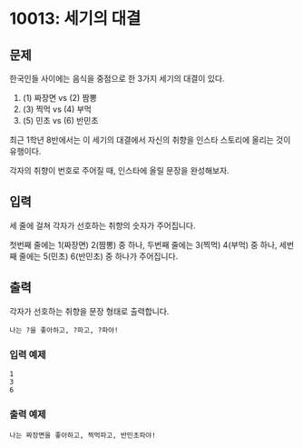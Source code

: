 # 10013: 세기의 대결

## 문제

한국인들 사이에는 음식을 중점으로 한 3가지 세기의 대결이 있다.

1. (1) 짜장면 vs (2) 짬뽕
2. (3) 찍먹 vs (4) 부먹
3. (5) 민초 vs (6) 반민초

최근 1학년 8반에서는 이 세기의 대결에서 자신의 취향을 인스타 스토리에 올리는 것이 유행이다.

각자의 취향이 번호로 주어질 때, 인스타에 올릴 문장을 완성해보자.

## 입력
세 줄에 걸쳐 각자가 선호하는 취향의 숫자가 주어집니다.

첫번째 줄에는 1(짜장면) 2(짬뽕) 중 하나, 두번째 줄에는 3(찍먹) 4(부먹) 중 하나, 세번째 줄에는 5(민초) 6(반민초) 중 하나가 주어집니다.

## 출력
각자가 선호하는 취향을 문장 형태로 출력합니다.

`나는 ?을 좋아하고, ?파고, ?파야!`

### 입력 예제
```
1
3
6
```

### 출력 예제
```
나는 짜장면을 좋아하고, 찍먹파고, 반민초파야!
```

